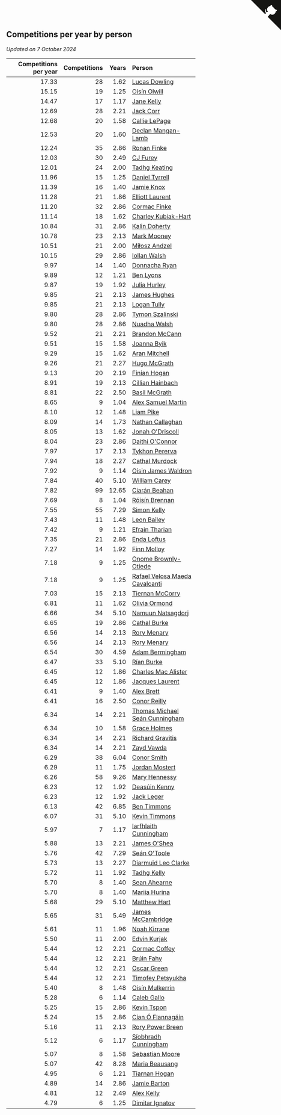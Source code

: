 ## Competitions per year by person

*Updated on  7 October 2024*

| Competitions per year | Competitions | Years | Person |
| ---: | ---: | ---: | :--- |
| 17.33 | 28 | 1.62 | [Lucas Dowling](https://www.worldcubeassociation.org/persons/2023DOWL01) |
| 15.15 | 19 | 1.25 | [Oisín Olwill](https://www.worldcubeassociation.org/persons/2023OLWI01) |
| 14.47 | 17 | 1.17 | [Jane Kelly](https://www.worldcubeassociation.org/persons/2023KELL23) |
| 12.69 | 28 | 2.21 | [Jack Corr](https://www.worldcubeassociation.org/persons/2022CORR06) |
| 12.68 | 20 | 1.58 | [Callie LePage](https://www.worldcubeassociation.org/persons/2023LEPA01) |
| 12.53 | 20 | 1.60 | [Declan Mangan-Lamb](https://www.worldcubeassociation.org/persons/2023MANG02) |
| 12.24 | 35 | 2.86 | [Ronan Finke](https://www.worldcubeassociation.org/persons/2021FINK02) |
| 12.03 | 30 | 2.49 | [CJ Furey](https://www.worldcubeassociation.org/persons/2022FURE01) |
| 12.01 | 24 | 2.00 | [Tadhg Keating](https://www.worldcubeassociation.org/persons/2022KEAT02) |
| 11.96 | 15 | 1.25 | [Daniel Tyrrell](https://www.worldcubeassociation.org/persons/2023TYRR01) |
| 11.39 | 16 | 1.40 | [Jamie Knox](https://www.worldcubeassociation.org/persons/2023KNOX02) |
| 11.28 | 21 | 1.86 | [Elliott Laurent](https://www.worldcubeassociation.org/persons/2022LAUR09) |
| 11.20 | 32 | 2.86 | [Cormac Finke](https://www.worldcubeassociation.org/persons/2021FINK01) |
| 11.14 | 18 | 1.62 | [Charley Kubiak-Hart](https://www.worldcubeassociation.org/persons/2023KUBI01) |
| 10.84 | 31 | 2.86 | [Kalin Doherty](https://www.worldcubeassociation.org/persons/2021DOHE02) |
| 10.78 | 23 | 2.13 | [Mark Mooney](https://www.worldcubeassociation.org/persons/2022MOON08) |
| 10.51 | 21 | 2.00 | [Miłosz Andzel](https://www.worldcubeassociation.org/persons/2022ANDZ01) |
| 10.15 | 29 | 2.86 | [Iollan Walsh](https://www.worldcubeassociation.org/persons/2021WALS03) |
| 9.97 | 14 | 1.40 | [Donnacha Ryan](https://www.worldcubeassociation.org/persons/2023RYAN04) |
| 9.89 | 12 | 1.21 | [Ben Lyons](https://www.worldcubeassociation.org/persons/2023LYON02) |
| 9.87 | 19 | 1.92 | [Julia Hurley](https://www.worldcubeassociation.org/persons/2022HURL02) |
| 9.85 | 21 | 2.13 | [James Hughes](https://www.worldcubeassociation.org/persons/2022HUGH08) |
| 9.85 | 21 | 2.13 | [Logan Tully](https://www.worldcubeassociation.org/persons/2022TULL02) |
| 9.80 | 28 | 2.86 | [Tymon Szalinski](https://www.worldcubeassociation.org/persons/2021SZAL01) |
| 9.80 | 28 | 2.86 | [Nuadha Walsh](https://www.worldcubeassociation.org/persons/2021WALS04) |
| 9.52 | 21 | 2.21 | [Brandon McCann](https://www.worldcubeassociation.org/persons/2022MCCA04) |
| 9.51 | 15 | 1.58 | [Joanna Byik](https://www.worldcubeassociation.org/persons/2023BYIK01) |
| 9.29 | 15 | 1.62 | [Aran Mitchell](https://www.worldcubeassociation.org/persons/2023MITC04) |
| 9.26 | 21 | 2.27 | [Hugo McGrath](https://www.worldcubeassociation.org/persons/2022MCGR02) |
| 9.13 | 20 | 2.19 | [Finian Hogan](https://www.worldcubeassociation.org/persons/2022HOGA01) |
| 8.91 | 19 | 2.13 | [Cillian Hainbach](https://www.worldcubeassociation.org/persons/2022HAIN04) |
| 8.81 | 22 | 2.50 | [Basil McGrath](https://www.worldcubeassociation.org/persons/2022MCGR01) |
| 8.65 | 9 | 1.04 | [Alex Samuel Martin](https://www.worldcubeassociation.org/persons/2023MARA10) |
| 8.10 | 12 | 1.48 | [Liam Pike](https://www.worldcubeassociation.org/persons/2023PIKE03) |
| 8.09 | 14 | 1.73 | [Nathan Callaghan](https://www.worldcubeassociation.org/persons/2023CALL01) |
| 8.05 | 13 | 1.62 | [Jonah O'Driscoll](https://www.worldcubeassociation.org/persons/2023ODRI01) |
| 8.04 | 23 | 2.86 | [Daithi O'Connor](https://www.worldcubeassociation.org/persons/2021OCON01) |
| 7.97 | 17 | 2.13 | [Tykhon Pererva](https://www.worldcubeassociation.org/persons/2022PERE32) |
| 7.94 | 18 | 2.27 | [Cathal Murdock](https://www.worldcubeassociation.org/persons/2022MURD01) |
| 7.92 | 9 | 1.14 | [Oisin James Waldron](https://www.worldcubeassociation.org/persons/2023WALD04) |
| 7.84 | 40 | 5.10 | [William Carey](https://www.worldcubeassociation.org/persons/2019CARE02) |
| 7.82 | 99 | 12.65 | [Ciarán Beahan](https://www.worldcubeassociation.org/persons/2012BEAH01) |
| 7.69 | 8 | 1.04 | [Róisín Brennan](https://www.worldcubeassociation.org/persons/2023BREN08) |
| 7.55 | 55 | 7.29 | [Simon Kelly](https://www.worldcubeassociation.org/persons/2017KELL08) |
| 7.43 | 11 | 1.48 | [Leon Bailey](https://www.worldcubeassociation.org/persons/2023BAIL04) |
| 7.42 | 9 | 1.21 | [Efrain Tharian](https://www.worldcubeassociation.org/persons/2023THAR03) |
| 7.35 | 21 | 2.86 | [Enda Loftus](https://www.worldcubeassociation.org/persons/2021LOFT01) |
| 7.27 | 14 | 1.92 | [Finn Molloy](https://www.worldcubeassociation.org/persons/2022MOLL03) |
| 7.18 | 9 | 1.25 | [Onome Brownly-Otiede](https://www.worldcubeassociation.org/persons/2023BROW36) |
| 7.18 | 9 | 1.25 | [Rafael Velosa Maeda Cavalcanti](https://www.worldcubeassociation.org/persons/2023CAVA03) |
| 7.03 | 15 | 2.13 | [Tiernan McCorry](https://www.worldcubeassociation.org/persons/2022MCCO09) |
| 6.81 | 11 | 1.62 | [Olivia Ormond](https://www.worldcubeassociation.org/persons/2023ORMO02) |
| 6.66 | 34 | 5.10 | [Namuun Natsagdorj](https://www.worldcubeassociation.org/persons/2019NATS02) |
| 6.65 | 19 | 2.86 | [Cathal Burke](https://www.worldcubeassociation.org/persons/2021BURK03) |
| 6.56 | 14 | 2.13 | [Rory Menary](https://www.worldcubeassociation.org/persons/2022MENA01) |
| 6.56 | 14 | 2.13 | [Rory Menary](https://www.worldcubeassociation.org/persons/2022MENA01) |
| 6.54 | 30 | 4.59 | [Adam Bermingham](https://www.worldcubeassociation.org/persons/2020BERM02) |
| 6.47 | 33 | 5.10 | [Rían Burke](https://www.worldcubeassociation.org/persons/2019BURK05) |
| 6.45 | 12 | 1.86 | [Charles Mac Alister](https://www.worldcubeassociation.org/persons/2022ALIS02) |
| 6.45 | 12 | 1.86 | [Jacques Laurent](https://www.worldcubeassociation.org/persons/2022LAUR10) |
| 6.41 | 9 | 1.40 | [Alex Brett](https://www.worldcubeassociation.org/persons/2023BRET04) |
| 6.41 | 16 | 2.50 | [Conor Reilly](https://www.worldcubeassociation.org/persons/2022REIL01) |
| 6.34 | 14 | 2.21 | [Thomas Michael Seán Cunningham](https://www.worldcubeassociation.org/persons/2022CUNN04) |
| 6.34 | 10 | 1.58 | [Grace Holmes](https://www.worldcubeassociation.org/persons/2023HOLM04) |
| 6.34 | 14 | 2.21 | [Richard Gravitis](https://www.worldcubeassociation.org/persons/2022GRAV01) |
| 6.34 | 14 | 2.21 | [Zayd Vawda](https://www.worldcubeassociation.org/persons/2022VAWD01) |
| 6.29 | 38 | 6.04 | [Conor Smith](https://www.worldcubeassociation.org/persons/2018SMIT37) |
| 6.29 | 11 | 1.75 | [Jordan Mostert](https://www.worldcubeassociation.org/persons/2023MOST01) |
| 6.26 | 58 | 9.26 | [Mary Hennessy](https://www.worldcubeassociation.org/persons/2015HENN02) |
| 6.23 | 12 | 1.92 | [Deasúin Kenny](https://www.worldcubeassociation.org/persons/2022KENN12) |
| 6.23 | 12 | 1.92 | [Jack Leger](https://www.worldcubeassociation.org/persons/2022LEGE01) |
| 6.13 | 42 | 6.85 | [Ben Timmons](https://www.worldcubeassociation.org/persons/2017TIMM01) |
| 6.07 | 31 | 5.10 | [Kevin Timmons](https://www.worldcubeassociation.org/persons/2019TIMM01) |
| 5.97 | 7 | 1.17 | [Iarfhlaith Cunningham](https://www.worldcubeassociation.org/persons/2023CUNN03) |
| 5.88 | 13 | 2.21 | [James O'Shea](https://www.worldcubeassociation.org/persons/2022OSHE01) |
| 5.76 | 42 | 7.29 | [Seán O'Toole](https://www.worldcubeassociation.org/persons/2017OTOO03) |
| 5.73 | 13 | 2.27 | [Diarmuid Leo Clarke](https://www.worldcubeassociation.org/persons/2022CLAR14) |
| 5.72 | 11 | 1.92 | [Tadhg Kelly](https://www.worldcubeassociation.org/persons/2022KELL21) |
| 5.70 | 8 | 1.40 | [Sean Ahearne](https://www.worldcubeassociation.org/persons/2023AHEA01) |
| 5.70 | 8 | 1.40 | [Mariia Hurina](https://www.worldcubeassociation.org/persons/2023HURI01) |
| 5.68 | 29 | 5.10 | [Matthew Hart](https://www.worldcubeassociation.org/persons/2019HART11) |
| 5.65 | 31 | 5.49 | [James McCambridge](https://www.worldcubeassociation.org/persons/2019MCCA09) |
| 5.61 | 11 | 1.96 | [Noah Kirrane](https://www.worldcubeassociation.org/persons/2022KIRR02) |
| 5.50 | 11 | 2.00 | [Edvin Kurjak](https://www.worldcubeassociation.org/persons/2022KURJ01) |
| 5.44 | 12 | 2.21 | [Cormac Coffey](https://www.worldcubeassociation.org/persons/2022COFF01) |
| 5.44 | 12 | 2.21 | [Brúin Fahy](https://www.worldcubeassociation.org/persons/2022FAHY01) |
| 5.44 | 12 | 2.21 | [Oscar Green](https://www.worldcubeassociation.org/persons/2022GREE14) |
| 5.44 | 12 | 2.21 | [Timofey Petsyukha](https://www.worldcubeassociation.org/persons/2022PETS02) |
| 5.40 | 8 | 1.48 | [Oisín Mulkerrin](https://www.worldcubeassociation.org/persons/2023MULK01) |
| 5.28 | 6 | 1.14 | [Caleb Gallo](https://www.worldcubeassociation.org/persons/2023GALL25) |
| 5.25 | 15 | 2.86 | [Kevin Tspon](https://www.worldcubeassociation.org/persons/2021TSPO01) |
| 5.24 | 15 | 2.86 | [Cian Ó Flannagáin](https://www.worldcubeassociation.org/persons/2021OFLA01) |
| 5.16 | 11 | 2.13 | [Rory Power Breen](https://www.worldcubeassociation.org/persons/2022BREE02) |
| 5.12 | 6 | 1.17 | [Síobhradh Cunningham](https://www.worldcubeassociation.org/persons/2023CUNN04) |
| 5.07 | 8 | 1.58 | [Sebastian Moore](https://www.worldcubeassociation.org/persons/2023MOOR03) |
| 5.07 | 42 | 8.28 | [Maria Beausang](https://www.worldcubeassociation.org/persons/2016BEAU03) |
| 4.95 | 6 | 1.21 | [Tiarnan Hogan](https://www.worldcubeassociation.org/persons/2023HOGA04) |
| 4.89 | 14 | 2.86 | [Jamie Barton](https://www.worldcubeassociation.org/persons/2021BART03) |
| 4.81 | 12 | 2.49 | [Alex Kelly](https://www.worldcubeassociation.org/persons/2022KELL03) |
| 4.79 | 6 | 1.25 | [Dimitar Ignatov](https://www.worldcubeassociation.org/persons/2023IGNA05) |


<a href="https://github.com/simonkellly/wca_statistics_ireland" class="github-corner" aria-label="View source on Github"><svg width="80" height="80" viewBox="0 0 250 250" style="fill:#151513; color:#fff; position: absolute; top: 0; border: 0; right: 0;" aria-hidden="true"><path d="M0,0 L115,115 L130,115 L142,142 L250,250 L250,0 Z"></path><path d="M128.3,109.0 C113.8,99.7 119.0,89.6 119.0,89.6 C122.0,82.7 120.5,78.6 120.5,78.6 C119.2,72.0 123.4,76.3 123.4,76.3 C127.3,80.9 125.5,87.3 125.5,87.3 C122.9,97.6 130.6,101.9 134.4,103.2" fill="currentColor" style="transform-origin: 130px 106px;" class="octo-arm"></path><path d="M115.0,115.0 C114.9,115.1 118.7,116.5 119.8,115.4 L133.7,101.6 C136.9,99.2 139.9,98.4 142.2,98.6 C133.8,88.0 127.5,74.4 143.8,58.0 C148.5,53.4 154.0,51.2 159.7,51.0 C160.3,49.4 163.2,43.6 171.4,40.1 C171.4,40.1 176.1,42.5 178.8,56.2 C183.1,58.6 187.2,61.8 190.9,65.4 C194.5,69.0 197.7,73.2 200.1,77.6 C213.8,80.2 216.3,84.9 216.3,84.9 C212.7,93.1 206.9,96.0 205.4,96.6 C205.1,102.4 203.0,107.8 198.3,112.5 C181.9,128.9 168.3,122.5 157.7,114.1 C157.9,116.9 156.7,120.9 152.7,124.9 L141.0,136.5 C139.8,137.7 141.6,141.9 141.8,141.8 Z" fill="currentColor" class="octo-body"></path></svg></a><style>.github-corner:hover .octo-arm{animation:octocat-wave 560ms ease-in-out}@keyframes octocat-wave{0%,100%{transform:rotate(0)}20%,60%{transform:rotate(-25deg)}40%,80%{transform:rotate(10deg)}}@media (max-width:500px){.github-corner:hover .octo-arm{animation:none}.github-corner .octo-arm{animation:octocat-wave 560ms ease-in-out}}</style>
